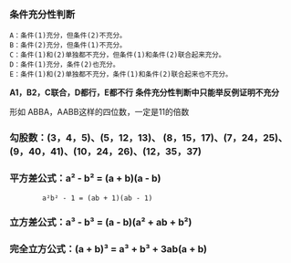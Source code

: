 
### 条件充分性判断
    A：条件(1)充分，但条件(2)不充分。
    B：条件(2)充分，但条件(1)不充分。
    C：条件(1)和(2)单独都不充分，但条件(1)和条件(2)联合起来充分。
    D：条件(1)充分，条件(2)也充分。
    E：条件(1)和(2)单独都不充分，条件(1)和条件(2)联合起来也不充分。
**A1，B2，C联合，D都行，E都不行**
**条件充分性判断中只能举反例证明不充分**

形如 ABBA，AABB这样的四位数，一定是11的倍数

### 勾股数：(3，4，5)、(5，12，13)、 (8，15，17)、(7，24，25)、(9，40，41)、(10，24，26)、(12，35，37)

### 平方差公式：a² - b² = (a + b)(a - b)
            a²b² - 1 = (ab + 1)(ab - 1)

### 立方差公式：a³ - b³ = (a - b)(a² + ab + b²)
### 完全立方公式：(a + b)³ = a³ + b³ + 3ab(a + b)









































